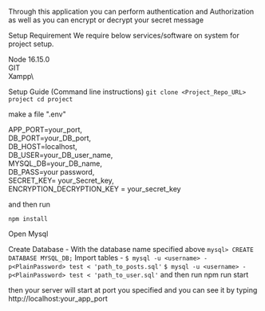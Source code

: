 Through this application you can perform authentication and Authorization as well as you can encrypt or decrypt your secret message

Setup Requirement
We require below services/software on system for project setup.

Node 16.15.0\
GIT\
Xampp\

Setup Guide (Command line instructions)
```git clone <Project_Repo_URL> project cd project```

make a file ".env"

APP_PORT=your_port,\
DB_PORT=your_DB_port,\
DB_HOST=localhost,\
DB_USER=your_DB_user_name,\
MYSQL_DB=your_DB_name,\
DB_PASS=your password,\
SECRET_KEY= your_Secret_key,\
ENCRYPTION_DECRYPTION_KEY = your_secret_key

and then run
```
npm install
```
Open Mysql

Create Database - With the database name specified above
```mysql> CREATE DATABASE MYSQL_DB;```
Import tables -
```$ mysql -u <username> -p<PlainPassword> test < 'path_to_posts.sql'```
```$ mysql -u <username> -p<PlainPassword> test < 'path_to_user.sql'```
and then run npm run start

then your server will start at port you specified and you can see it by typing http://localhost:your_app_port